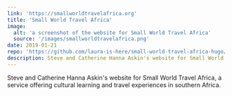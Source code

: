 ```yaml
---
link: 'https://smallworldtravelafrica.org'
title: 'Small World Travel Africa'
image:
  alt: 'a screenshot of the website for Small World Travel Africa'
  source: '/images/smallworldtravelafrica.png'
date: 2019-01-21
repo: 'https://github.com/laura-is-here/small-world-travel-africa-hugo/'
description: Steve and Catherine Hanna Askin's website for Small World Travel Africa, a service offering cultural learning and travel experiences in southern Africa.
---
```


Steve and Catherine Hanna Askin's website for Small World Travel Africa, a service offering cultural learning and travel experiences in southern Africa.
